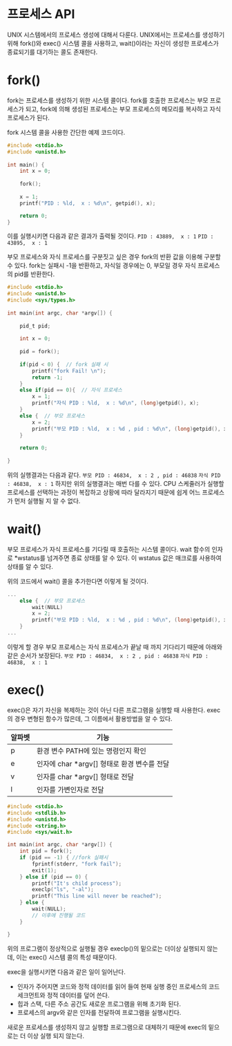 # 프로세스 API

UNIX 시스템에서의 프로세스 생성에 대해서 다룬다. UNIX에서는 프로세스를 생성하기 위해 fork()와 exec() 시스템 콜을 사용하고, wait()이라는 자신이 생성한 프로세스가 종료되기를 대기하는 콜도 존재한다.

# fork()
fork는 프로세스를 생성하기 위한 시스템 콜이다. fork를 호출한 프로세스는 부모 프로세스가 되고, fork에 의해 생성된 프로세스는 부모 프로세스의 메모리를 복사하고 자식 프로세스가 된다.

fork 시스템 콜을 사용한 간단한 예제 코드이다.
```c
#include <stdio.h>
#include <unistd.h>
 
int main() {
    int x = 0;
     
    fork();
     
    x = 1;
    printf("PID : %ld,  x : %d\n", getpid(), x);

    return 0;
}
```
이를 실행시키면 다음과 같은 결과가 출력될 것이다.
`
PID : 43889,  x : 1
`
`
PID : 43895,  x : 1 
`

부모 프로세스와 자식 프로세스를 구분짓고 싶은 경우 fork의 반환 값을 이용해 구분할 수 있다. fork는 실패시 -1을 반환하고, 자식일 경우에는 0, 부모일 경우 자식 프로세스의 pid를 반환한다.

```c
#include <stdio.h>
#include <unistd.h>
#include <sys/types.h>
 
int main(int argc, char *argv[]) {
     
    pid_t pid;
     
    int x = 0;
     
    pid = fork();
 
    if(pid < 0) {  // fork 실패 시
        printf("fork Fail! \n");
        return -1;
    }
    else if(pid == 0){  // 자식 프로세스
        x = 1;
        printf("자식 PID : %ld,  x : %d\n", (long)getpid(), x);
    }
    else {  // 부모 프로세스
        x = 2;
        printf("부모 PID : %ld,  x : %d , pid : %d\n", (long)getpid(), x, pid);
    }
     
    return 0;
 
}
```
위의 실행결과는 다음과 같다.
`
부모 PID : 46834,  x : 2 , pid : 46838
`
`
자식 PID : 46838,  x : 1
`
하지만 위의 실행결과는 매번 다를 수 있다. CPU 스케줄러가 실행할 프로세스를 선택하는 과정이 복잡하고 상황에 따라 달라지기 때문에 쉽게 어느 프로세스가 먼저 실행될 지 알 수 없다.

# wait()

부모 프로세스가 자식 프로세스를 기다릴 때 호출하는 시스템 콜이다. wait 함수의 인자로 *wstatus를 넘겨주면 종료 상태를 알 수 있다. 이 wstatus 값은 매크로를 사용하여 상태를 알 수 있다.

위의 코드에서 wait() 콜을 추가한다면 이렇게 될 것이다.
```c
...
    else {  // 부모 프로세스
        wait(NULL)
        x = 2;
        printf("부모 PID : %ld,  x : %d , pid : %d\n", (long)getpid(), x, pid);
    }
...
```
이렇게 할 경우 부모 프로세스는 자식 프로세스가 끝날 때 까지 기다리기 때문에 아래와 같은 순서가 보장된다.
`
부모 PID : 46834,  x : 2 , pid : 46838
`
`
자식 PID : 46838,  x : 1
`

# exec()

exec()은 자기 자신을 복제하는 것이 아닌 다른 프로그램을 실행할 때 사용한다. exec의 경우 변형된 함수가 많은데, 그 이름에서 활용방법을 알 수 있다.

| 알파벳 | 기능 |
|-------|------|
|p      |환경 변수 PATH에 있는 명령인지 확인|
|e      |인자에 char *argv[] 형태로 환경 변수를 전달|
|v      |인자를 char *argv[] 형태로 전달|
|l      |인자를 가변인자로 전달|

```c
#include <stdio.h>
#include <stdlib.h>
#include <unistd.h>
#include <string.h>
#include <sys/wait.h>

int main(int argc, char *argv[]) {
    int pid = fork();
    if (pid == -1) { //fork 실패시
        fprintf(stderr, "fork fail");
        exit(1);
    } else if (pid == 0) {
        printf("It's child process");
        execlp("ls", "-al");
        printf("This line will never be reached");
    } else {
        wait(NULL);
        // 이후에 진행될 코드
    }

}
```
위의 프로그램이 정상적으로 실행될 경우 execlp()의 밑으로는 더이상 실행되지 않는데, 이는 exec() 시스템 콜의 특성 때문이다. 

exec을 실행시키면 다음과 같은 일이 일어난다.
- 인자가 주어지면 코드와 정적 데이터를 읽어 들여 현재 실행 중인 프로세스의 코드 세크먼트와 정적 데이터를 덮어 쓴다.
- 힙과 스택, 다른 주소 공간도 새로운 프로그램을 위해 초기화 된다.
- 프로세스의 argv와 같은 인자를 전달하여 프로그램을 실행시킨다.

새로운 프로세스를 생성하지 않고 실행할 프로그램으로 대체하기 때문에 exec의 밑으로는 더 이상 실행 되지 않는다.
